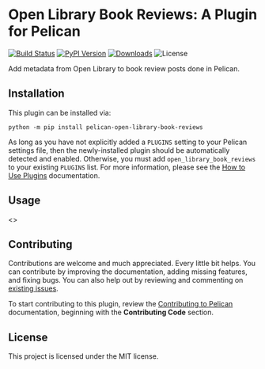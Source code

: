 Open Library Book Reviews: A Plugin for Pelican
====================================================

[![Build Status](https://img.shields.io/github/actions/workflow/status/pelican-plugins/open-library-book-reviews/main.yml?branch=main)](https://github.com/HybridAU/open-library-book-reviews/actions)
[![PyPI Version](https://img.shields.io/pypi/v/pelican-open-library-book-reviews)](https://pypi.org/project/pelican-open-library-book-reviews/)
[![Downloads](https://img.shields.io/pypi/dm/pelican-open-library-book-reviews)](https://pypi.org/project/pelican-open-library-book-reviews/)
![License](https://img.shields.io/pypi/l/pelican-open-library-book-reviews?color=blue)

Add metadata from Open Library to book review posts done in Pelican.

Installation
------------

This plugin can be installed via:

    python -m pip install pelican-open-library-book-reviews

As long as you have not explicitly added a `PLUGINS` setting to your Pelican settings file, then the newly-installed plugin should be automatically detected and enabled. Otherwise, you must add `open_library_book_reviews` to your existing `PLUGINS` list. For more information, please see the [How to Use Plugins](https://docs.getpelican.com/en/latest/plugins.html#how-to-use-plugins) documentation.

Usage
-----

<<Add plugin details here>>

Contributing
------------

Contributions are welcome and much appreciated. Every little bit helps. You can contribute by improving the documentation, adding missing features, and fixing bugs. You can also help out by reviewing and commenting on [existing issues][].

To start contributing to this plugin, review the [Contributing to Pelican][] documentation, beginning with the **Contributing Code** section.

[existing issues]: https://github.com/HybridAU/open-library-book-reviews/issues
[Contributing to Pelican]: https://docs.getpelican.com/en/latest/contribute.html

License
-------

This project is licensed under the MIT license.
